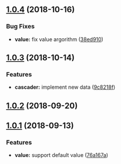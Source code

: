 <a name="1.0.4"></a>
## [1.0.4](https://github.com/petkit-io/ngx-material-cascader/compare/v1.0.3...v1.0.4) (2018-10-16)


### Bug Fixes

* **value:** fix value argorithm ([38ed910](https://github.com/petkit-io/ngx-material-cascader/commit/38ed910))



<a name="1.0.3"></a>
## [1.0.3](https://github.com/petkit-io/ngx-material-cascader/compare/v1.0.2...v1.0.3) (2018-10-14)


### Features

* **cascader:** implement new data ([9c8218f](https://github.com/petkit-io/ngx-material-cascader/commit/9c8218f))



<a name="1.0.2"></a>
## [1.0.2](https://github.com/petkit-io/ngx-material-cascader/compare/v1.0.1...v1.0.2) (2018-09-20)



<a name="1.0.1"></a>
## [1.0.1](https://github.com/petkit-io/ngx-material-cascader/compare/76a167a...v1.0.1) (2018-09-13)


### Features

* **value:** support default value ([76a167a](https://github.com/petkit-io/ngx-material-cascader/commit/76a167a))



